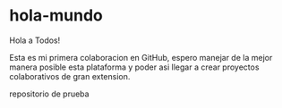 # hola-mundo

Hola a Todos!

Esta es mi primera colaboracion en GitHub, espero manejar de la mejor manera posible esta plataforma y poder asi llegar a crear proyectos colaborativos de gran extension.

repositorio de prueba
